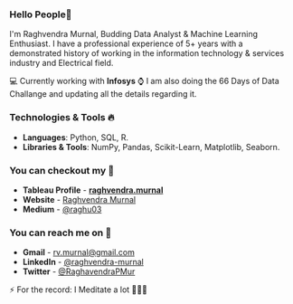### Hello People👋

I'm Raghvendra Murnal, Budding Data Analyst & Machine Learning Enthusiast. I have a professional experience of 5+ years with a demonstrated history of working in the information technology & services industry and Electrical field.

💻 Currently working with **Infosys**
⌚️ I am also doing the 66 Days of Data Challange and updating all the details regarding it. 

### Technologies & Tools 🔥
- **Languages**: Python, SQL, R.
- **Libraries & Tools**: NumPy, Pandas, Scikit-Learn, Matplotlib, Seaborn. 

### You can checkout my 📇

- **Tableau Profile** - **[raghvendra.murnal](https://public.tableau.com/profile/raghvendra.murnal#!/)**
- **Website** - <a href="https://raghvendra03.github.io/raghvendramurnal/"> Raghvendra Murnal</a>
- **Medium** - <a href="https://medium.com/@raghu03/"> @raghu03</a>

### You can reach me on 📧 

- **Gmail** - rv.murnal@gmail.com 
- **LinkedIn** - <a href="https://www.linkedin.com/in/raghvendra-murnal/"> @raghvendra-murnal</a>
- **Twitter** - <a href="https://twitter.com/RaghavendraPMur/"> @RaghavendraPMur</a>

⚡ For the record: I Meditate a lot 🧘🏽‍♂️
